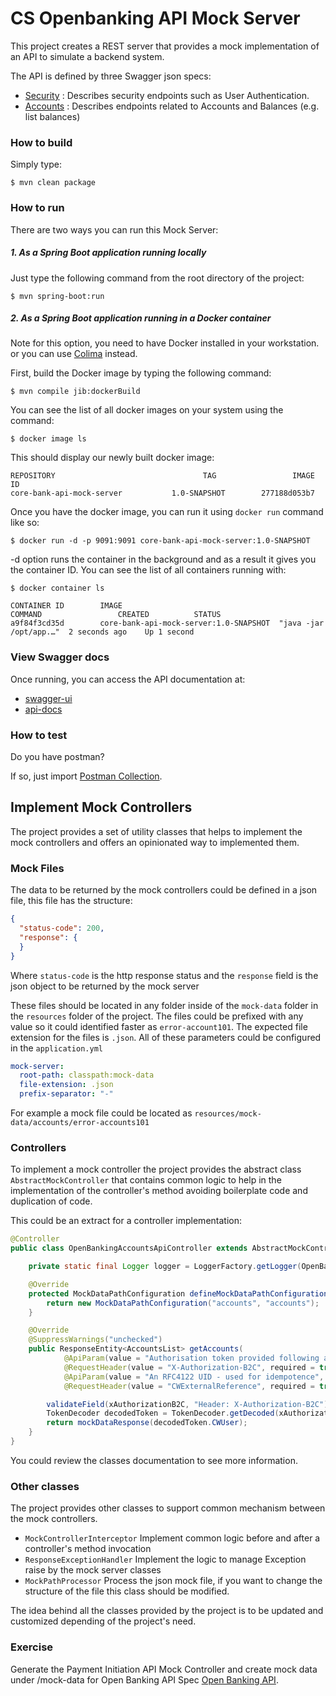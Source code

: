 # CS Openbanking API Mock Server

This project creates a REST server that provides a mock implementation of an API to simulate a backend system.

The API is defined by three Swagger json specs:

- [Security](docs/api-specs/Authenticate.yml) : Describes security endpoints such as User Authentication.
- [Accounts](docs/api-specs/account-info-openapi.yml) : Describes endpoints related to Accounts and Balances (e.g. list balances)


### How to build

Simply type:
```
$ mvn clean package
```

### How to run

There are two ways you can run this Mock Server:

##### 1. As a Spring Boot application running locally

Just type the following command from the root directory of the project:

```
$ mvn spring-boot:run
```

##### 2. As a Spring Boot application running in a Docker container

Note for this option, you need to have Docker installed in your workstation. or you can use [Colima](https://github.com/abiosoft/colima) instead.

First, build the Docker image by typing the following command:

```
$ mvn compile jib:dockerBuild  
```

You can see the list of all docker images on your system using the command:

```
$ docker image ls
```

This should display our newly built docker image:

```
REPOSITORY                                 TAG                 IMAGE ID    
core-bank-api-mock-server           1.0-SNAPSHOT        277188d053b7 
```

Once you have the docker image, you can run it using `docker run` command like so:

```
$ docker run -d -p 9091:9091 core-bank-api-mock-server:1.0-SNAPSHOT
```

-d option runs the container in the background and as a result it gives you
the container ID. You can see the list of all containers running with:

```
$ docker container ls

CONTAINER ID        IMAGE                                          COMMAND                 CREATED          STATUS  
a9f84f3cd35d        core-bank-api-mock-server:1.0-SNAPSHOT  "java -jar /opt/app.…"  2 seconds ago    Up 1 second
```

### View Swagger docs

Once running, you can access the API documentation at:

- [swagger-ui](http://localhost:9091/swagger-ui.html)
- [api-docs](http://localhost:9091/api-docs)


### How to test

Do you have postman?

If so, just import [Postman Collection](postman/Mock%20API%20Server%20Postman.postman_collection.json).

## Implement Mock Controllers

The project provides a set of utility classes that helps to implement the mock controllers and offers an opinionated way to implemented them.

### Mock Files

The data to be returned by the mock controllers could be defined in a json file, this file has the structure:
```json
{
  "status-code": 200,
  "response": {
  }
}
```
Where `status-code` is the http response status and the `response` field is the json object to be returned by the mock server

These files should be located in any folder inside of the `mock-data` folder in the `resources` folder of the project. The files
could be prefixed with any value so it could identified faster as `error-account101`. The expected file extension for the files is `.json`.
All of these parameters could be configured in the `application.yml`

```yaml
mock-server:
  root-path: classpath:mock-data
  file-extension: .json
  prefix-separator: "-"
```
For example a mock file could be located as `resources/mock-data/accounts/error-accounts101`

### Controllers

To implement a mock controller the project provides the abstract class `AbstractMockController` that contains common logic 
to help in the implementation of the controller's method avoiding boilerplate code and duplication of code.

This could be an extract for a controller implementation:

```java
@Controller
public class OpenBankingAccountsApiController extends AbstractMockController implements OpenBankingAccountsApi {

    private static final Logger logger = LoggerFactory.getLogger(OpenBankingAccountsApiController.class);

    @Override
    protected MockDataPathConfiguration defineMockDataPathConfiguration() {
        return new MockDataPathConfiguration("accounts", "accounts");
    }

    @Override
    @SuppressWarnings("unchecked")
    public ResponseEntity<AccountsList> getAccounts(
            @ApiParam(value = "Authorisation token provided following authentication", required = true)
            @RequestHeader(value = "X-Authorization-B2C", required = true) String xAuthorizationB2C,
            @ApiParam(value = "An RFC4122 UID - used for idempotence", required = true)
            @RequestHeader(value = "CWExternalReference", required = true) String cwExternalReference) {

        validateField(xAuthorizationB2C, "Header: X-Authorization-B2C");
        TokenDecoder decodedToken = TokenDecoder.getDecoded(xAuthorizationB2C);
        return mockDataResponse(decodedToken.CWUser);
    }
}
```

You could review the classes documentation to see more information.

### Other classes

The project provides other classes to support common mechanism between the mock controllers. 

- `MockControllerInterceptor` Implement common logic before and after a controller's method invocation
- `ResponseExceptionHandler` Implement the logic to manage Exception raise by the mock server classes
- `MockPathProcessor` Process the json mock file, if you want to change the structure of the file this class should be modified.

The idea behind all the classes provided by the project is to be updated and customized depending of the project's need.


### Exercise
Generate the Payment Initiation API Mock Controller and create mock data under /mock-data for Open Banking API Spec [Open Banking API](https://github.com/OpenBankingUK/read-write-api-specs).